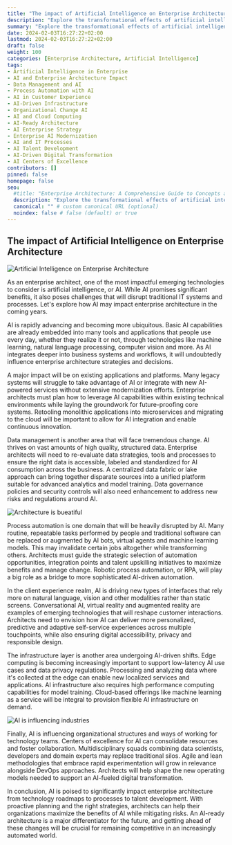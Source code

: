 ```yaml
---
title: "The impact of Artificial Intelligence on Enterprise Architecture"
description: "Explore the transformational effects of artificial intelligence on enterprise architecture, covering AI integration challenges, data management, process automation, customer experience, infrastructure shifts, and the evolving roles within IT teams. Learn how AI is reshaping enterprise strategies for a competitive edge."
summary: "Explore the transformational effects of artificial intelligence on enterprise architecture, covering AI integration challenges, data management, process automation, customer experience, infrastructure shifts, and the evolving roles within IT teams. Learn how AI is reshaping enterprise strategies for a competitive edge."
date: 2024-02-03T16:27:22+02:00
lastmod: 2024-02-03T16:27:22+02:00
draft: false
weight: 100
categories: [Enterprise Architecture, Artificial Intelligence]
tags: 
- Artificial Intelligence in Enterprise
- AI and Enterprise Architecture Impact
- Data Management and AI
- Process Automation with AI
- AI in Customer Experience
- AI-Driven Infrastructure
- Organizational Change AI
- AI and Cloud Computing
- AI-Ready Architecture
- AI Enterprise Strategy
- Enterprise AI Modernization
- AI and IT Processes
- AI Talent Development
- AI-Driven Digital Transformation
- AI Centers of Excellence
contributors: []
pinned: false
homepage: false
seo:
  #title: "Enterprise Architecture: A Comprehensive Guide to Concepts and Industry Practices" # custom title (optional)
  description: "Explore the transformational effects of artificial intelligence on enterprise architecture, covering AI integration challenges, data management, process automation, customer experience, infrastructure shifts, and the evolving roles within IT teams. Learn how AI is reshaping enterprise strategies for a competitive edge." # custom description (recommended)
  canonical: "" # custom canonical URL (optional)
  noindex: false # false (default) or true
---
```


## The impact of Artificial Intelligence on Enterprise Architecture

![Artificial Intelligence on Enterprise Architecture](https://cdn.sa.net/2024/02/04/yOc29pkjKHmof8n.png)

As an enterprise architect, one of the most impactful emerging technologies to consider is artificial intelligence, or AI. While AI promises significant benefits, it also poses challenges that will disrupt traditional IT systems and processes. Let's explore how AI may impact enterprise architecture in the coming years.

AI is rapidly advancing and becoming more ubiquitous. Basic AI capabilities are already embedded into many tools and applications that people use every day, whether they realize it or not, through technologies like machine learning, natural language processing, computer vision and more. As AI integrates deeper into business systems and workflows, it will undoubtedly influence enterprise architecture strategies and decisions.

A major impact will be on existing applications and platforms. Many legacy systems will struggle to take advantage of AI or integrate with new AI-powered services without extensive modernization efforts. Enterprise architects must plan how to leverage AI capabilities within existing technical environments while laying the groundwork for future-proofing core systems. Retooling monolithic applications into microservices and migrating to the cloud will be important to allow for AI integration and enable continuous innovation.

Data management is another area that will face tremendous change. AI thrives on vast amounts of high quality, structured data. Enterprise architects will need to re-evaluate data strategies, tools and processes to ensure the right data is accessible, labeled and standardized for AI consumption across the business. A centralized data fabric or lake approach can bring together disparate sources into a unified platform suitable for advanced analytics and model training. Data governance policies and security controls will also need enhancement to address new risks and regulations around AI.

![Architecture is bueatiful](https://cdn.sa.net/2024/02/04/zFIcd7AJRqlbPiN.png)

Process automation is one domain that will be heavily disrupted by AI. Many routine, repeatable tasks performed by people and traditional software can be replaced or augmented by AI bots, virtual agents and machine learning models. This may invalidate certain jobs altogether while transforming others. Architects must guide the strategic selection of automation opportunities, integration points and talent upskilling initiatives to maximize benefits and manage change. Robotic process automation, or RPA, will play a big role as a bridge to more sophisticated AI-driven automation.

In the client experience realm, AI is driving new types of interfaces that rely more on natural language, vision and other modalities rather than static screens. Conversational AI, virtual reality and augmented reality are examples of emerging technologies that will reshape customer interactions. Architects need to envision how AI can deliver more personalized, predictive and adaptive self-service experiences across multiple touchpoints, while also ensuring digital accessibility, privacy and responsible design.

The infrastructure layer is another area undergoing AI-driven shifts. Edge computing is becoming increasingly important to support low-latency AI use cases and data privacy regulations. Processing and analyzing data where it's collected at the edge can enable new localized services and applications. AI infrastructure also requires high performance computing capabilities for model training. Cloud-based offerings like machine learning as a service will be integral to provision flexible AI infrastructure on demand.

![AI is influencing industries](https://cdn.sa.net/2024/02/04/BqFOnrTpg78kWms.png)

Finally, AI is influencing organizational structures and ways of working for technology teams. Centers of excellence for AI can consolidate resources and foster collaboration. Multidisciplinary squads combining data scientists, developers and domain experts may replace traditional silos. Agile and lean methodologies that embrace rapid experimentation will grow in relevance alongside DevOps approaches. Architects will help shape the new operating models needed to support an AI-fueled digital transformation.

In conclusion, AI is poised to significantly impact enterprise architecture from technology roadmaps to processes to talent development. With proactive planning and the right strategies, architects can help their organizations maximize the benefits of AI while mitigating risks. An AI-ready architecture is a major differentiator for the future, and getting ahead of these changes will be crucial for remaining competitive in an increasingly automated world.